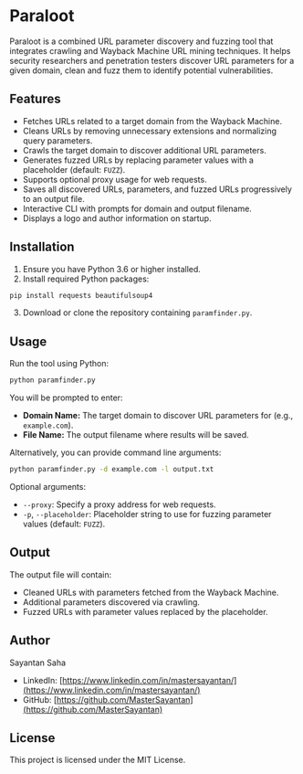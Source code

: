 # Paraloot

Paraloot is a combined URL parameter discovery and fuzzing tool that integrates crawling and Wayback Machine URL mining techniques. It helps security researchers and penetration testers discover URL parameters for a given domain, clean and fuzz them to identify potential vulnerabilities.

## Features

- Fetches URLs related to a target domain from the Wayback Machine.
- Cleans URLs by removing unnecessary extensions and normalizing query parameters.
- Crawls the target domain to discover additional URL parameters.
- Generates fuzzed URLs by replacing parameter values with a placeholder (default: `FUZZ`).
- Supports optional proxy usage for web requests.
- Saves all discovered URLs, parameters, and fuzzed URLs progressively to an output file.
- Interactive CLI with prompts for domain and output filename.
- Displays a logo and author information on startup.

## Installation

1. Ensure you have Python 3.6 or higher installed.
2. Install required Python packages:

```bash
pip install requests beautifulsoup4
```

3. Download or clone the repository containing `paramfinder.py`.

## Usage

Run the tool using Python:

```bash
python paramfinder.py
```

You will be prompted to enter:

- **Domain Name:** The target domain to discover URL parameters for (e.g., `example.com`).
- **File Name:** The output filename where results will be saved.

Alternatively, you can provide command line arguments:

```bash
python paramfinder.py -d example.com -l output.txt
```

Optional arguments:

- `--proxy`: Specify a proxy address for web requests.
- `-p`, `--placeholder`: Placeholder string to use for fuzzing parameter values (default: `FUZZ`).

## Output

The output file will contain:

- Cleaned URLs with parameters fetched from the Wayback Machine.
- Additional parameters discovered via crawling.
- Fuzzed URLs with parameter values replaced by the placeholder.

## Author

Sayantan Saha  
- LinkedIn: [https://www.linkedin.com/in/mastersayantan/](https://www.linkedin.com/in/mastersayantan/)  
- GitHub: [https://github.com/MasterSayantan](https://github.com/MasterSayantan)

## License

This project is licensed under the MIT License.
